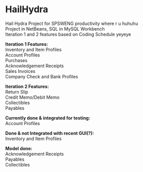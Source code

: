 # HailHydra
Hail Hydra Project for SPSWENG productivity where r u huhuhu <br>
Project in NetBeans, SQL in MySQL Workbench <br>
Iteration 1 and 2 features based on Coding Schedule yeyeye <br>

**Iteration 1 Features:** <br>
Inventory and Item Profiles <br>
Account Profiles <br>
Purchases <br>
Acknowledgement Receipts <br>
Sales Invoices <br>
Company Check and Bank Profiles <br>

**Iteration 2 Features:** <br>
Return Slip <br>
Credit Memo/Debit Memo <br>
Collectibles <br>
Payables <br>

**Currently done & integrated for testing:** <br>
Account Profiles <br>

**Done & not Integrated with recent GUI(?):** <br>
Inventory and Item Profiles <br>

**Model done:** <br>
Acknowledgement Receipts <br>
Payables <br>
Collectibles <br>
